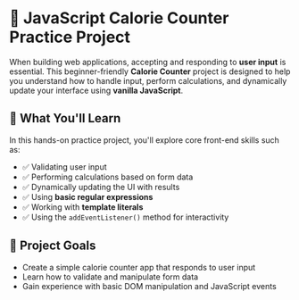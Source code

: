 # 🥗 JavaScript Calorie Counter Practice Project

When building web applications, accepting and responding to **user input** is essential. This beginner-friendly **Calorie Counter** project is designed to help you understand how to handle input, perform calculations, and dynamically update your interface using **vanilla JavaScript**.

## 🧩 What You'll Learn

In this hands-on practice project, you'll explore core front-end skills such as:

- ✅ Validating user input
- ✅ Performing calculations based on form data
- ✅ Dynamically updating the UI with results
- ✅ Using **basic regular expressions**
- ✅ Working with **template literals**
- ✅ Using the `addEventListener()` method for interactivity

## 🍎 Project Goals

- Create a simple calorie counter app that responds to user input
- Learn how to validate and manipulate form data
- Gain experience with basic DOM manipulation and JavaScript events
